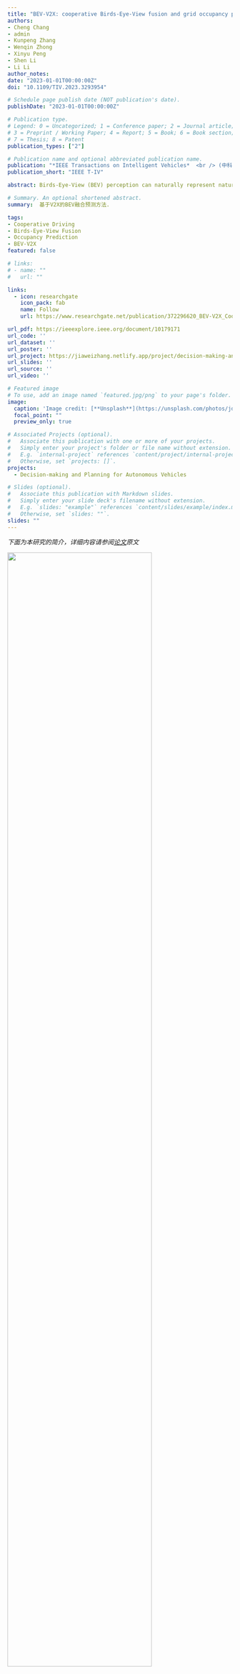 ```yaml
---
title: "BEV-V2X: cooperative Birds-Eye-View fusion and grid occupancy prediction via V2X-based data sharing"
authors:
- Cheng Chang
- admin
- Kunpeng Zhang
- Wenqin Zhong
- Xinyu Peng
- Shen Li
- Li Li
author_notes:
date: "2023-01-01T00:00:00Z"
doi: "10.1109/TIV.2023.3293954"

# Schedule page publish date (NOT publication's date).
publishDate: "2023-01-01T00:00:00Z"

# Publication type.
# Legend: 0 = Uncategorized; 1 = Conference paper; 2 = Journal article;
# 3 = Preprint / Working Paper; 4 = Report; 5 = Book; 6 = Book section;
# 7 = Thesis; 8 = Patent
publication_types: ["2"]

# Publication name and optional abbreviated publication name.
publication: "*IEEE Transactions on Intelligent Vehicles*  <br /> (中科院1区; JCR Q1区; 影响因子=8.200)"
publication_short: "IEEE T-IV"

abstract: Birds-Eye-View (BEV) perception can naturally represent natural scenes, which is conducive to multimodal data processing and fusion. BEV data contain rich semantics and integrate the information of driving scenes, which play an important role in researches related to autonomous driving. However, BEV constructed by single vehicle perception encounter certain issues, such as low accuracy and insufficient range, and thus cannot be well applied to scenario understanding and driving situation prediction. To address the challenges, this paper proposes a novel data-driven approach based on vehicle-to-everything (V2X) communication. The roadside unit or cloud center collects local BEV data from all connected and automated vehicles (CAVs) within the control area, then fuses and predicts the future global BEV occupancy grid map. It provides powerful support for driving safety warning, cooperative driving planning, cooperative traffic control and other applications. More precisely, we develop an attention-based cooperative BEV fusion and prediction model called BEV-V2X. We also compare the performance of BEV-V2X with that of single vehicle prediction. Experimental results demonstrate that our proposed method achieves higher accuracy. Even in cases where not all vehicles are CAVs, the model can still comprehensively estimate and predict global spatiotemporal changes. We also discuss the impact of the CAV rate, single vehicle perception ability, and grid size on the fusion and prediction results.

# Summary. An optional shortened abstract.
summary:  基于V2X的BEV融合预测方法.

tags:
- Cooperative Driving
- Birds-Eye-View Fusion
- Occupancy Prediction
- BEV-V2X
featured: false

# links:
# - name: ""
#   url: ""

links:
  - icon: researchgate
    icon_pack: fab
    name: Follow
    url: https://www.researchgate.net/publication/372296620_BEV-V2X_Cooperative_Birds-Eye-View_Fusion_and_Grid_Occupancy_Prediction_via_V2X-Based_Data_Sharing

url_pdf: https://ieeexplore.ieee.org/document/10179171
url_code: ''
url_dataset: ''
url_poster: ''
url_project: https://jiaweizhang.netlify.app/project/decision-making-and-planning-for-autonomous-vehicles/
url_slides: ''
url_source: ''
url_video: ''

# Featured image
# To use, add an image named `featured.jpg/png` to your page's folder. 
image:
  caption: 'Image credit: [**Unsplash**](https://unsplash.com/photos/jdD8gXaTZsc)'
  focal_point: ""
  preview_only: true

# Associated Projects (optional).
#   Associate this publication with one or more of your projects.
#   Simply enter your project's folder or file name without extension.
#   E.g. `internal-project` references `content/project/internal-project/index.md`.
#   Otherwise, set `projects: []`.
projects: 
  - Decision-making and Planning for Autonomous Vehicles

# Slides (optional).
#   Associate this publication with Markdown slides.
#   Simply enter your slide deck's filename without extension.
#   E.g. `slides: "example"` references `content/slides/example/index.md`.
#   Otherwise, set `slides: ""`.
slides: ""
---
```



 *下面为本研究的简介，详细内容请参阅[论文](https://ieeexplore.ieee.org/document/10179171)原文*


<img src=Fig_1.gif  width=80% />

---

<img src=Fig_2.gif  width=95% />

---


<img src=Fig_3.gif  width=95% />

---


<img src=Fig_4.gif  width=50% />

---


<img src=Fig_5.gif  width=50% />

---

<img src=Fig_6.gif  width=50% />

---



<img src=Fig_7.gif  width=50% />

---


<img src=Fig_8.gif  width=50% />

---


<img src=Fig_9.gif  width=95% />

---


<img src=Fig_10.gif  width=95% />

---


<img src=Fig_11.gif  width=50% />

---


<img src=Fig_12.gif  width=50% />

---



<img src=Fig_13.gif  width=50% />

---

<img src=Fig_14.gif  width=95% />

---

## Citation
If you find our work is useful in your research, please consider citing:
```
@ARTICLE{10179171,
  author={Chang, Cheng and Zhang, Jiawei and Zhang, Kunpeng and Zhong, Wenqin and Peng, Xinyu and Li, Shen and Li, Li},
  journal={IEEE Transactions on Intelligent Vehicles}, 
  title={BEV-V2X: Cooperative Birds-Eye-View Fusion and Grid Occupancy Prediction via V2X-Based Data Sharing}, 
  year={2023},
  volume={},
  number={},
  pages={1-18},
  doi={10.1109/TIV.2023.3293954}
}
```

